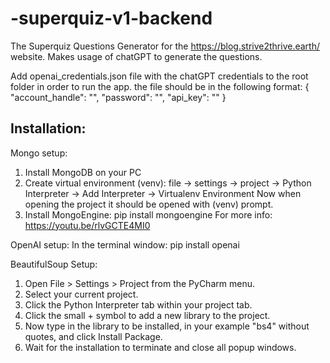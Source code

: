 # -superquiz-v1-backend
The Superquiz Questions Generator for the https://blog.strive2thrive.earth/ website.
Makes usage of chatGPT to generate the questions.

Add openai_credentials.json file with the chatGPT credentials to the root folder in order to run the app.
the file should be in the following format:
{
  "account_handle": "<email address>",
  "password": "<passwod>",
  "api_key": "<the OpenAI key>"
}

## Installation:
Mongo setup:
1.	Install MongoDB on your PC 
2.	Create virtual environment (venv): file -> settings -> project -> Python Interpreter -> Add Interpreter -> Virtualenv Environment
	Now when opening the project it should be opened with (venv) prompt.
3.	Install MongoEngine: 
	pip install mongoengine
For more info:
https://youtu.be/rlvGCTE4MI0


OpenAI setup:
In the terminal window:
pip install openai

BeautifulSoup Setup:
1.	Open File > Settings > Project from the PyCharm menu.
2.	Select your current project.
3.	Click the Python Interpreter tab within your project tab.
4.	Click the small + symbol to add a new library to the project.
5.	Now type in the library to be installed, in your example "bs4" without quotes, and click Install Package.
6.	Wait for the installation to terminate and close all popup windows.

